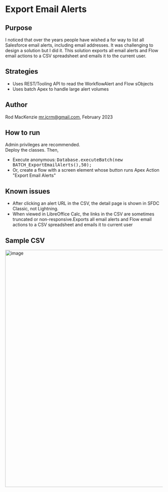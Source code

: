 # Export Email Alerts
## Purpose
I noticed that over the years people have wished a for way to list all Salesforce email alerts, including email addresses. It was challenging to design a solution but I did it. This solution exports all email alerts and Flow email actions to a CSV spreadsheet and emails it to the current user.
## Strategies
- Uses REST/Tooling API to read the WorkflowAlert and Flow sObjects
- Uses batch Apex to handle large alert volumes
## Author
Rod MacKenzie mr.jcrm@gmail.com, February 2023
## How to run
Admin privileges are recommended.
<br>Deploy the classes. Then,
- Execute anonymous: <tt>Database.executeBatch(new BATCH_ExportEmailAlerts(),50);</tt>
- Or, create a flow with a screen element whose button runs Apex Action "Export Email Alerts"
## Known issues
- After clicking an alert URL in the CSV, the detail page is shown in SFDC Classic, not Lightning.
- When viewed in LibreOffice Calc, the links in the CSV are sometimes truncated or non-responsive.Exports all email alerts and Flow email actions to a CSV spreadsheet and emails it to current user
## Sample CSV
<img width="756" alt="image" src="https://user-images.githubusercontent.com/16543260/233123459-26b59b2a-66a1-4492-8ccd-dbac840f2b1d.png">
